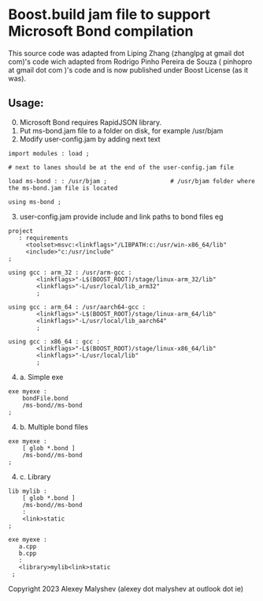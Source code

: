 # Boost.build jam file to support Microsoft Bond compilation

This source code was adapted from Liping Zhang (zhanglpg at gmail dot com)'s code wich adapted from Rodrigo Pinho Pereira de Souza ( pinhopro at gmail dot com )'s code and is now published under Boost License (as it was).

## Usage:

0. Microsoft Bond requires RapidJSON library.
1. Put ms-bond.jam file to a folder on disk, for example /usr/bjam
2. Modify user-config.jam by adding next text

```
import modules : load ;

# next to lanes should be at the end of the user-config.jam file

load ms-bond : : /usr/bjam ;                  # /usr/bjam folder where the ms-bond.jam file is located

using ms-bond ;
```

3. user-config.jam provide include and link paths to bond files eg

```
project 
   : requirements
	 <toolset>msvc:<linkflags>"/LIBPATH:c:/usr/win-x86_64/lib"
	 <include>"c:/usr/include"
;
```

```	 
using gcc : arm_32 : /usr/arm-gcc :
        <linkflags>"-L$(BOOST_ROOT)/stage/linux-arm_32/lib"
        <linkflags>"-L/usr/local/lib_arm32"
        ;

using gcc : arm_64 : /usr/aarch64-gcc :
        <linkflags>"-L$(BOOST_ROOT)/stage/linux-arm_64/lib"
        <linkflags>"-L/usr/local/lib_aarch64"
        ;

using gcc : x86_64 : gcc :
        <linkflags>"-L$(BOOST_ROOT)/stage/linux-x86_64/lib"
        <linkflags>"-L/usr/local/lib"
        ;
```

4. a. Simple exe

```
exe myexe :
	bondFile.bond
	/ms-bond//ms-bond
;
```

4. b. Multiple bond files

```
exe myexe :
	[ glob *.bond ]
	/ms-bond//ms-bond
;
```

4. c. Library

```
lib mylib :
	[ glob *.bond ]
   	/ms-bond//ms-bond
	:
	<link>static 
;

exe myexe : 
   a.cpp
   b.cpp
   : 
   <library>mylib<link>static
 ;
```

Copyright 2023 Alexey Malyshev (alexey dot malyshev at outlook dot ie)
